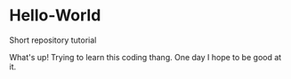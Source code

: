# Hello-World
Short repository tutorial

What's up!
 Trying to learn this coding thang.  One day I hope to be good at it.
